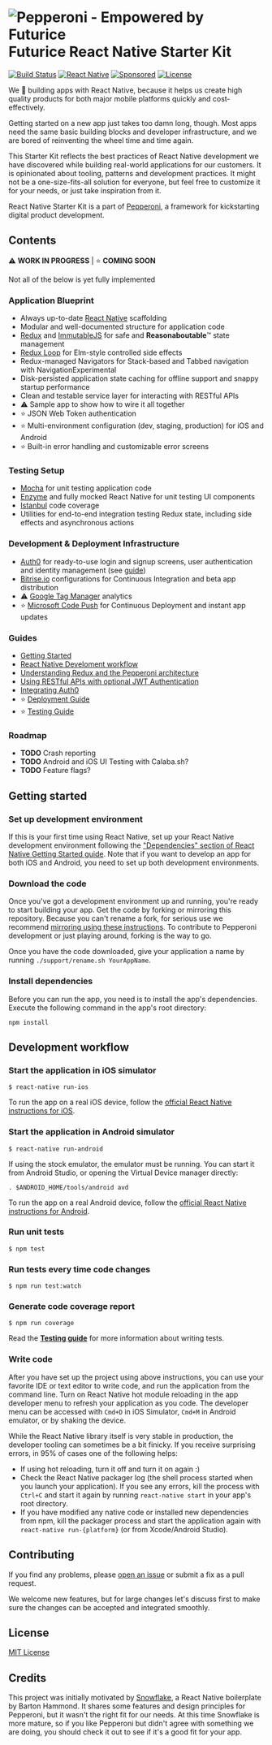 ![Pepperoni - Empowered by Futurice](/docs/pepperoni.png?v=2)
Futurice React Native Starter Kit
===
[![Build Status](https://travis-ci.org/futurice/pepperoni-app-kit.svg?branch=master)](https://travis-ci.org/futurice/pepperoni-app-kit)
[![React Native](https://img.shields.io/badge/react%20native-0.29-brightgreen.svg)](https://github.com/facebook/react-native)
[![Sponsored](https://img.shields.io/badge/chilicorn-sponsored-brightgreen.svg)](http://spiceprogram.org/oss-sponsorship/)
[![License](https://img.shields.io/github/license/mashape/apistatus.svg?maxAge=2592000)]()

We :green_heart: building apps with React Native, because it helps us create high quality products for both major mobile platforms quickly and cost-effectively.

Getting started on a new app just takes too damn long, though. Most apps need the same basic building blocks and developer infrastructure, and we are bored of reinventing the wheel time and time again.

This Starter Kit reflects the best practices of React Native development we have discovered while building real-world applications for our customers. It is opinionated about tooling, patterns and development practices. It might not be a one-size-fits-all solution for everyone, but feel free to customize it for your needs, or just take inspiration from it.

React Native Starter Kit is a part of [Pepperoni](http://getpepperoni.com), a framework for kickstarting digital product development.

## Contents

:warning: **WORK IN PROGRESS** |
:star: **COMING SOON**

Not all of the below is yet fully implemented

### Application Blueprint

* Always up-to-date [React Native](https://facebook.github.io/react-native/) scaffolding
* Modular and well-documented structure for application code
* [Redux](http://redux.js.org/) and [ImmutableJS](https://facebook.github.io/immutable-js/) for safe and **Reasonaboutable**:tm: state management
* [Redux Loop](https://github.com/raisemarketplace/redux-loop) for Elm-style controlled side effects
* Redux-managed Navigators for Stack-based and Tabbed navigation with NavigationExperimental
* Disk-persisted application state caching for offline support and snappy startup performance
* Clean and testable service layer for interacting with RESTful APIs
* :warning: Sample app to show how to wire it all together
* :star: JSON Web Token authentication
* :star: Multi-environment configuration (dev, staging, production) for iOS and Android
* :star: Built-in error handling and customizable error screens

### Testing Setup

* [Mocha](https://mochajs.org/) for unit testing application code
* [Enzyme](https://github.com/airbnb/enzyme) and fully mocked React Native for unit testing UI components
* [Istanbul](https://github.com/gotwarlost/istanbul) code coverage
* Utilities for end-to-end integration testing Redux state, including side effects and asynchronous actions

### Development & Deployment Infrastructure

* [Auth0](https://auth0.com/) for ready-to-use login and signup screens, user authentication and identity management (see [guide](docs/AUTH0.md))
* [Bitrise.io](https://www.bitrise.io) configurations for Continuous Integration and beta app distribution
* :warning: [Google Tag Manager](https://www.google.com/analytics/tag-manager/) analytics
* :star: [Microsoft Code Push](http://microsoft.github.io/code-push) for Continuous Deployment and instant app updates

### Guides

* [Getting Started](#getting-started)
* [React Native Develoment workflow](#development-workflow)
* [Understanding Redux and the Pepperoni architecture](docs/ARCHITECTURE.md)
* [Using RESTful APIs with optional JWT Authentication](docs/API.md)
* [Integrating Auth0](docs/AUTH0.md)
* :star: [Deployment Guide](docs/DEPLOYMENT.md)
* :star: [Testing Guide](docs/TESTING.md)

### Roadmap

* **TODO** Crash reporting
* **TODO** Android and iOS UI Testing with Calaba.sh?
* **TODO** Feature flags?

## Getting started

### Set up development environment
If this is your first time using React Native, set up your React Native development environment following the ["Dependencies" section of React Native Getting Started guide](https://facebook.github.io/react-native/docs/getting-started.html). Note that if you want to develop an app for both iOS and Android, you need to set up both development environments.

### Download the code
Once you've got a development environment up and running, you're ready to start building your app. Get the code by forking or mirroring this repository. Because you can't rename a fork, for serious use we recommend [mirroring using these instructions](https://help.github.com/articles/duplicating-a-repository/). To contribute to Pepperoni development or just playing around, forking is the way to go.

Once you have the code downloaded, give your application a name by running `./support/rename.sh YourAppName`.

### Install dependencies
Before you can run the app, you need is to install the app's dependencies. Execute the following command in the app's root directory:
```
npm install
```

## Development workflow

### Start the application in iOS simulator
```
$ react-native run-ios
```

To run the app on a real iOS device, follow the [official React Native instructions for iOS](https://facebook.github.io/react-native/docs/running-on-device-ios.html).

### Start the application in Android simulator
```
$ react-native run-android
```

If using the stock emulator, the emulator must be running. You can start it from Android Studio, or opening the Virtual Device manager directly:
```
. $ANDROID_HOME/tools/android avd
```

To run the app on a real Android device, follow the [official React Native instructions for Android](https://facebook.github.io/react-native/docs/running-on-device-android.html).

### Run unit tests
```
$ npm test
```

### Run tests every time code changes
```
$ npm run test:watch
```

### Generate code coverage report
```
$ npm run coverage
```

Read the **[Testing guide](docs/TESTING.md)** for more information about writing tests.

### Write code

After you have set up the project using above instructions, you can use your favorite IDE or text editor to write code, and run the application from the command line. Turn on React Native hot module reloading in the app developer menu to refresh your application as you code. The developer menu can be accessed with `Cmd+D` in iOS Simulator, `Cmd+M` in Android emulator, or by shaking the device.

While the React Native library itself is very stable in production, the developer tooling can sometimes be a bit finicky. If you receive surprising errors, in 95% of cases one of the following helps:

* If using hot reloading, turn it off and turn it on again :)
* Check the React Native packager log (the shell process started when you launch your application). If you see any errors, kill the process with `Ctrl+C` and start it again by running `react-native start` in your app's root directory.
* If you have modified any native code or installed new dependencies from npm, kill the packager process and start the application again with `react-native run-{platform}` (or from Xcode/Android Studio).

## Contributing

If you find any problems, please [open an issue](https://github.com/futurice/pepperoni-app-kit/issues/new) or submit a fix as a pull request.

We welcome new features, but for large changes let's discuss first to make sure the changes can be accepted and integrated smoothly.

## License

[MIT License](LICENSE)

## Credits

This project was initially motivated by [Snowflake](https://github.com/bartonhammond/snowflake), a React Native boilerplate by Barton Hammond. It shares some features and design principles for Pepperoni, but it wasn't the right fit for our needs. At this time Snowflake is more mature, so if you like Pepperoni but didn't agree with something we are doing, you should check it out to see if it's a good fit for your app.
